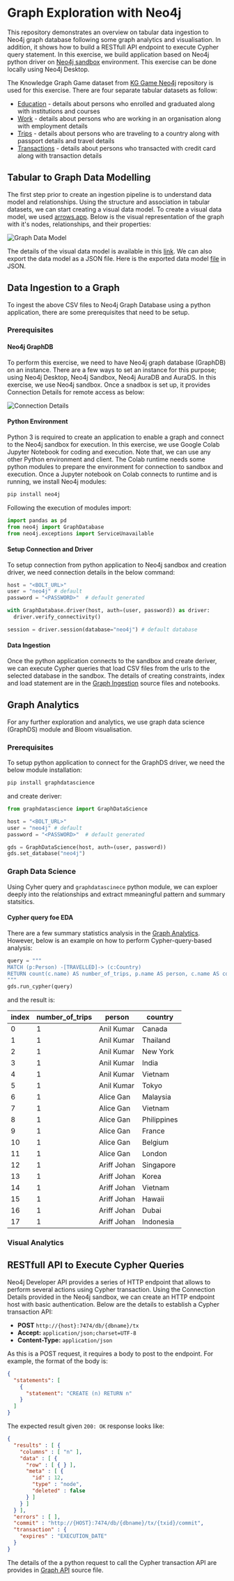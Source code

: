 # Graph Exploration with Neo4j

This repository demonstrates an overview on tabular data ingestion to Neo4j graph database following some graph analytics and visualisation. In addition, it shows how to build a RESTfull API endpoint to execute Cypher query statement. In this exercise, we build application based on Neo4j python driver on [Neo4j sandbox](https://sandbox.neo4j.com/) environment. This exercise can be done locally using Neo4j Desktop.

The Knowledge Graph Game dataset from [KG Game Neo4j](https://github.com/maruthiprithivi/kg_game_neo4j) repository is used for this exercise. There are four separate tabular datasets as follow:

- [Education](./data/sng_education.csv) - details about persons who enrolled and graduated along with institutions and courses
- [Work](./data/sng_work.csv) - details about persons who are working in an organisation along with employment details
- [Trips](./data/sng_trips.csv) - details about persons who are traveling to a country along with passport details and travel details
- [Transactions](./data/sng_transaction.csv) - details about persons who transacted with credit card along with transaction details

## Tabular to Graph Data Modelling

The first step prior to create an ingestion pipeline is to understand data model and relationships. Using the structure and association in tabular datasets, we can start creating a visual data model. To create a visual data model, we used [arrows.app](https://arrows.app/). Below is the visual representation of the graph with it's nodes, relationships, and their properties:

![Graph Data Model](./data_model/graph_data_model.png)

The details of the visual data model is available in this [link](https://arrows.app/#/local/id=1Lb2VC1gtOfrXMYKSvf8). We can also export the data model as a JSON file. Here is the exported data model [file](./data_model/graph_data_model.josn) in JSON.

## Data Ingestion to a Graph

To ingest the above CSV files to Neo4j Graph Database using a python application, there are some prerequisites that need to be setup.

### Prerequisites

#### Neo4j GraphDB
To perform this exercise, we need to have Neo4j graph database (GraphDB) on an instance. There are a few ways to set an instance for this purpose; using Neo4j Desktop, Neo4j Sandbox, Neo4j AuraDB and AuraDS. In this exercise, we use Neo4j sandbox. Once a snadbox is set up, it provides Connection Details for remote access as below: 

![Connection Details](./images/connection_details.png)

#### Python Environment
Python 3 is required to create an application to enable a graph and connect to the Neo4j sandbox for execution. In this exercise, we use Google Colab Jupyter Notebook for coding and execution. Note that, we can use any other Python environment and client. The Colab runtime needs some python modules to prepare the environment for connection to sandbox and execution. Once a Jupyter notebook on Colab connects to runtime and is running, we install Neo4j modules:

```bash
pip install neo4j
```

Following the execution of modules import:

```python
import pandas as pd
from neo4j import GraphDatabase
from neo4j.exceptions import ServiceUnavailable
```

#### Setup Connection and Driver
To setup connection from python application to Neo4j sandbox and creation driver, we need connection details in the below command:

```python
host = "<BOLT_URL>" 
user = "neo4j" # default
password = "<PASSWORD>"  # default generated

with GraphDatabase.driver(host, auth=(user, password)) as driver:
  driver.verify_connectivity()

session = driver.session(database="neo4j") # default database
```

#### Data Ingestion
Once the python application connects to the sandbox and create deriver, we can execute Cypher queries that load CSV files from the urls to the selected database in the sandbox. The details of creating constraints, index and load statement are in the [Graph Ingestion](./src/graph_ingestion.ipynb) source files and notebooks.


## Graph Analytics
For any further exploration and analytics, we use graph data science (GraphDS) module and Bloom visualisation. 

### Prerequisites
To setup python application to connect for the GraphDS driver, we need the below module installation:

```bash
pip install graphdatascience
```

and create deriver:

```python
from graphdatascience import GraphDataScience

host = "<BOLT_URL>" 
user = "neo4j" # default
password = "<PASSWORD>"  # default generated

gds = GraphDataScience(host, auth=(user, password))
gds.set_database("neo4j")
```

### Graph Data Science
Using Cyher query and `graphdatascinece` python module, we can exploer deeply into the relationships and extract mmeaningful pattern and summary statsitics.

#### Cypher query foe EDA
There are a few summary statistics analysis in the [Graph Analytics](./src/). However, below is an example on how to perform Cypher-query-based analysis:

```python
query = """
MATCH (p:Person) -[TRAVELLED]-> (c:Country)
RETURN count(c.name) AS number_of_trips, p.name AS person, c.name AS country;
"""
gds.run_cypher(query)
```

and the result is:

|index|number_of_trips|person     |country    |
|-----|---------------|-----------|-----------|
|0    |1              |Anil Kumar |Canada     |
|1    |1              |Anil Kumar |Thailand   |
|2    |1              |Anil Kumar |New York   |
|3    |1              |Anil Kumar |India      |
|4    |1              |Anil Kumar |Vietnam    |
|5    |1              |Anil Kumar |Tokyo      |
|6    |1              |Alice Gan  |Malaysia   |
|7    |1              |Alice Gan  |Vietnam    |
|8    |1              |Alice Gan  |Philippines|
|9    |1              |Alice Gan  |France     |
|10   |1              |Alice Gan  |Belgium    |
|11   |1              |Alice Gan  |London     |
|12   |1              |Ariff Johan|Singapore  |
|13   |1              |Ariff Johan|Korea      |
|14   |1              |Ariff Johan|Vietnam    |
|15   |1              |Ariff Johan|Hawaii     |
|16   |1              |Ariff Johan|Dubai      |
|17   |1              |Ariff Johan|Indonesia  |


### Visual Analytics


## RESTfull API to Execute Cypher Queries
Neo4j Developer API provides a series of HTTP endpoint that allows to perform several actions using Cypher transaction. Using the Connection Details provided in the Neo4j sandbox, we can create an HTTP endpoint host with basic authentication. Below are the details to establish a Cypher transaction API:

- **POST** `http://{host}:7474/db/{dbname}/tx`
- **Accept:** `application/json;charset=UTF-8`
- **Content-Type:** `application/json`

As this is a POST request, it requires a body to post to the endpoint. For example, the format of the body is:

```json
{
  "statements": [
    {
      "statement": "CREATE (n) RETURN n"
    }
  ]
}
```

The expected result given `200: OK` response looks like:

```json
{
  "results" : [ {
    "columns" : [ "n" ],
    "data" : [ {
      "row" : [ { } ],
      "meta" : [ {
        "id" : 12,
        "type" : "node",
        "deleted" : false
      } ]
    } ]
  } ],
  "errors" : [ ],
  "commit" : "http://{HOST}:7474/db/{dbname}/tx/{txid}/commit",
  "transaction" : {
    "expires" : "EXECUTION_DATE"
  }
}
```

The details of the a python request to call the Cypher transaction API are provides in [Graph API](./src/graph_api.py) source file.
